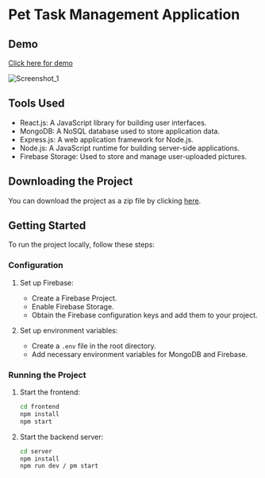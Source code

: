 # Pet Task Management Application

## Demo

[Click here for demo](https://animals-4983e.firebaseapp.com/)

![Screenshot_1](https://github.com/GertKadiu/Pet-Task-MERN/assets/127664532/acd7feba-3edb-45e8-9a95-36abd89b1860)


## Tools Used

- React.js: A JavaScript library for building user interfaces.
- MongoDB: A NoSQL database used to store application data.
- Express.js: A web application framework for Node.js.
- Node.js: A JavaScript runtime for building server-side applications.
- Firebase Storage: Used to store and manage user-uploaded pictures.


## Downloading the Project

You can download the project as a zip file by clicking [here](https://github.com/GertKadiu/Pet-Task-MERN/archive/refs/heads/main.zip).


## Getting Started

To run the project locally, follow these steps:

### Configuration

1. Set up Firebase:
   - Create a Firebase Project.
   - Enable Firebase Storage.
   - Obtain the Firebase configuration keys and add them to your project.

2. Set up environment variables:
   - Create a `.env` file in the root directory.
   - Add necessary environment variables for MongoDB and Firebase.

### Running the Project

1. Start the frontend:
   ```bash
   cd frontend
   npm install
   npm start

1. Start the backend server:
   ```bash
   cd server
   npm install
   npm run dev / pm start
